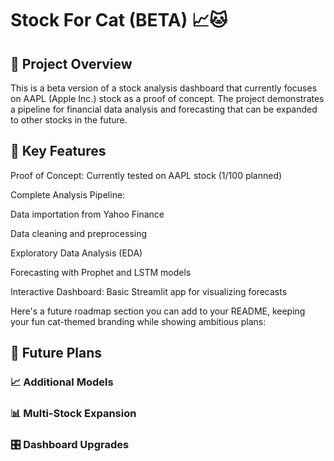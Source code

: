 # Stock For Cat (BETA) 📈🐱
## 📌 Project Overview


This is a beta version of a stock analysis dashboard that currently focuses on AAPL (Apple Inc.) stock as a proof of concept. The project demonstrates a pipeline for financial data analysis and forecasting that can be expanded to other stocks in the future.

## 🚀 Key Features

Proof of Concept: Currently tested on AAPL stock (1/100 planned)

Complete Analysis Pipeline:

Data importation from Yahoo Finance

Data cleaning and preprocessing

Exploratory Data Analysis (EDA)

Forecasting with Prophet and LSTM models

Interactive Dashboard: Basic Streamlit app for visualizing forecasts

Here's a future roadmap section you can add to your README, keeping your fun cat-themed branding while showing ambitious plans:


## 🔮 Future Plans

### 📈 Additional Models

### 📊 Multi-Stock Expansion

### 🎛️ Dashboard Upgrades




